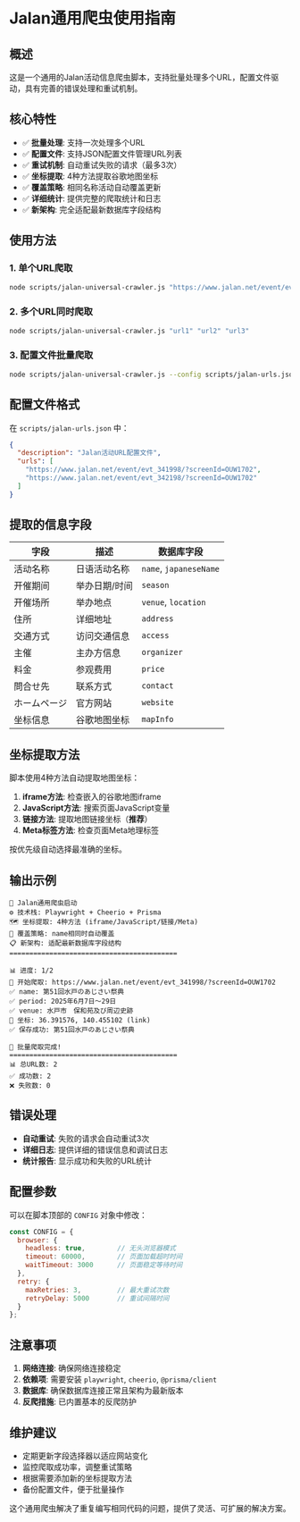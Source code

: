 # Jalan通用爬虫使用指南

## 概述

这是一个通用的Jalan活动信息爬虫脚本，支持批量处理多个URL，配置文件驱动，具有完善的错误处理和重试机制。

## 核心特性

- ✅ **批量处理**: 支持一次处理多个URL
- ✅ **配置文件**: 支持JSON配置文件管理URL列表
- ✅ **重试机制**: 自动重试失败的请求（最多3次）
- ✅ **坐标提取**: 4种方法提取谷歌地图坐标
- ✅ **覆盖策略**: 相同名称活动自动覆盖更新
- ✅ **详细统计**: 提供完整的爬取统计和日志
- ✅ **新架构**: 完全适配最新数据库字段结构

## 使用方法

### 1. 单个URL爬取
```bash
node scripts/jalan-universal-crawler.js "https://www.jalan.net/event/evt_341998/?screenId=OUW1702"
```

### 2. 多个URL同时爬取
```bash
node scripts/jalan-universal-crawler.js "url1" "url2" "url3"
```

### 3. 配置文件批量爬取
```bash
node scripts/jalan-universal-crawler.js --config scripts/jalan-urls.json
```

## 配置文件格式

在 `scripts/jalan-urls.json` 中：

```json
{
  "description": "Jalan活动URL配置文件",
  "urls": [
    "https://www.jalan.net/event/evt_341998/?screenId=OUW1702",
    "https://www.jalan.net/event/evt_342198/?screenId=OUW1702"
  ]
}
```

## 提取的信息字段

| 字段 | 描述 | 数据库字段 |
|------|------|-----------|
| 活动名称 | 日语活动名称 | `name`, `japaneseName` |
| 开催期间 | 举办日期/时间 | `season` |
| 开催场所 | 举办地点 | `venue`, `location` |
| 住所 | 详细地址 | `address` |
| 交通方式 | 访问交通信息 | `access` |
| 主催 | 主办方信息 | `organizer` |
| 料金 | 参观费用 | `price` |
| 問合せ先 | 联系方式 | `contact` |
| ホームページ | 官方网站 | `website` |
| 坐标信息 | 谷歌地图坐标 | `mapInfo` |

## 坐标提取方法

脚本使用4种方法自动提取地图坐标：

1. **iframe方法**: 检查嵌入的谷歌地图iframe
2. **JavaScript方法**: 搜索页面JavaScript变量
3. **链接方法**: 提取地图链接坐标（**推荐**）
4. **Meta标签方法**: 检查页面Meta地理标签

按优先级自动选择最准确的坐标。

## 输出示例

```
🎯 Jalan通用爬虫启动
⚙️ 技术栈: Playwright + Cheerio + Prisma
🗺️ 坐标提取: 4种方法 (iframe/JavaScript/链接/Meta)
🔄 覆盖策略: name相同时自动覆盖
📋 新架构: 适配最新数据库字段结构
==========================================

📊 进度: 1/2
🚀 开始爬取: https://www.jalan.net/event/evt_341998/?screenId=OUW1702
✅ name: 第51回水戸のあじさい祭典
✅ period: 2025年6月7日～29日
✅ venue: 水戸市　保和苑及び周辺史跡
🎯 坐标: 36.391576, 140.455102 (link)
✅ 保存成功: 第51回水戸のあじさい祭典

🎉 批量爬取完成!
==========================================
📊 总URL数: 2
✅ 成功数: 2
❌ 失败数: 0
```

## 错误处理

- **自动重试**: 失败的请求会自动重试3次
- **详细日志**: 提供详细的错误信息和调试日志
- **统计报告**: 显示成功和失败的URL统计

## 配置参数

可以在脚本顶部的 `CONFIG` 对象中修改：

```javascript
const CONFIG = {
  browser: {
    headless: true,        // 无头浏览器模式
    timeout: 60000,        // 页面加载超时时间
    waitTimeout: 3000      // 页面稳定等待时间
  },
  retry: {
    maxRetries: 3,         // 最大重试次数
    retryDelay: 5000       // 重试间隔时间
  }
};
```

## 注意事项

1. **网络连接**: 确保网络连接稳定
2. **依赖项**: 需要安装 `playwright`, `cheerio`, `@prisma/client`
3. **数据库**: 确保数据库连接正常且架构为最新版本
4. **反爬措施**: 已内置基本的反爬防护

## 维护建议

- 定期更新字段选择器以适应网站变化
- 监控爬取成功率，调整重试策略
- 根据需要添加新的坐标提取方法
- 备份配置文件，便于批量操作

这个通用爬虫解决了重复编写相同代码的问题，提供了灵活、可扩展的解决方案。 